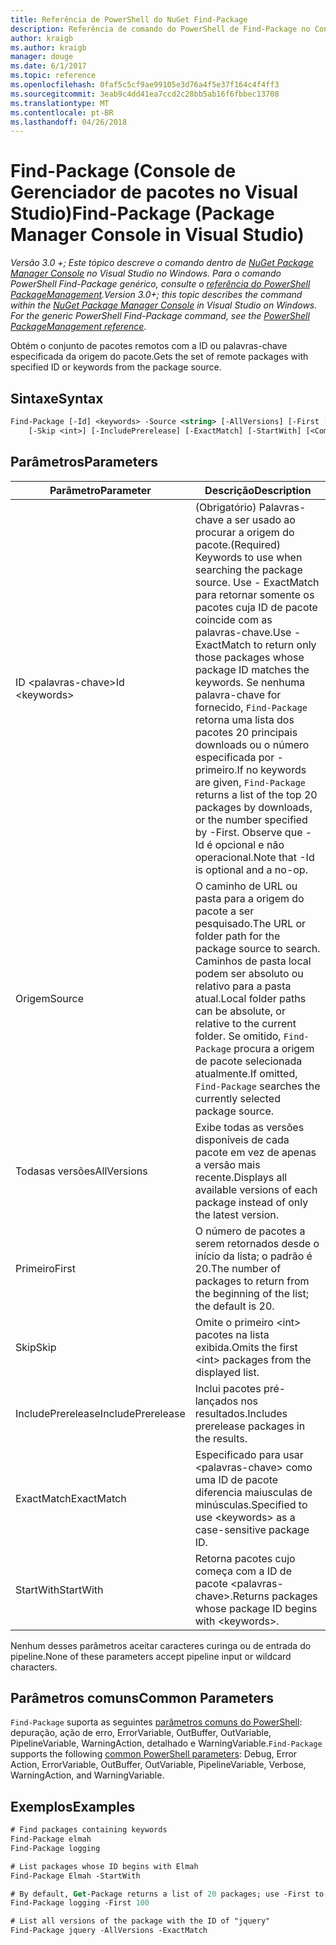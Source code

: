 ```yaml
---
title: Referência de PowerShell do NuGet Find-Package
description: Referência de comando do PowerShell de Find-Package no Console do Gerenciador de pacotes do NuGet no Visual Studio.
author: kraigb
ms.author: kraigb
manager: douge
ms.date: 6/1/2017
ms.topic: reference
ms.openlocfilehash: 0faf5c5cf9ae99105e3d76a4f5e37f164c4f4ff3
ms.sourcegitcommit: 3eab9c4dd41ea7ccd2c28bb5ab16f6fbbec13708
ms.translationtype: MT
ms.contentlocale: pt-BR
ms.lasthandoff: 04/26/2018
---
```

# <a name="find-package-package-manager-console-in-visual-studio"></a><span data-ttu-id="2776b-103">Find-Package (Console de Gerenciador de pacotes no Visual Studio)</span><span class="sxs-lookup"><span data-stu-id="2776b-103">Find-Package (Package Manager Console in Visual Studio)</span></span>

<span data-ttu-id="2776b-104">*Versão 3.0 +; Este tópico descreve o comando dentro de [NuGet Package Manager Console](package-manager-console.md) no Visual Studio no Windows. Para o comando PowerShell Find-Package genérico, consulte o [referência do PowerShell PackageManagement](/powershell/module/packagemanagement/?view=powershell-6).*</span><span class="sxs-lookup"><span data-stu-id="2776b-104">*Version 3.0+; this topic describes the command within the [NuGet Package Manager Console](package-manager-console.md) in Visual Studio on Windows. For the generic PowerShell Find-Package command, see the [PowerShell PackageManagement reference](/powershell/module/packagemanagement/?view=powershell-6).*</span></span>

<span data-ttu-id="2776b-105">Obtém o conjunto de pacotes remotos com a ID ou palavras-chave especificada da origem do pacote.</span><span class="sxs-lookup"><span data-stu-id="2776b-105">Gets the set of remote packages with specified ID or keywords from the package source.</span></span>

## <a name="syntax"></a><span data-ttu-id="2776b-106">Sintaxe</span><span class="sxs-lookup"><span data-stu-id="2776b-106">Syntax</span></span>

```ps
Find-Package [-Id] <keywords> -Source <string> [-AllVersions] [-First [<int>]]
    [-Skip <int>] [-IncludePrerelease] [-ExactMatch] [-StartWith] [<CommonParameters>]
```

## <a name="parameters"></a><span data-ttu-id="2776b-107">Parâmetros</span><span class="sxs-lookup"><span data-stu-id="2776b-107">Parameters</span></span>

| <span data-ttu-id="2776b-108">Parâmetro</span><span class="sxs-lookup"><span data-stu-id="2776b-108">Parameter</span></span> | <span data-ttu-id="2776b-109">Descrição</span><span class="sxs-lookup"><span data-stu-id="2776b-109">Description</span></span> |
| --- | --- |
| <span data-ttu-id="2776b-110">ID &lt;palavras-chave&gt;</span><span class="sxs-lookup"><span data-stu-id="2776b-110">Id &lt;keywords&gt;</span></span> | <span data-ttu-id="2776b-111">(Obrigatório) Palavras-chave a ser usado ao procurar a origem do pacote.</span><span class="sxs-lookup"><span data-stu-id="2776b-111">(Required) Keywords to use when searching the package source.</span></span> <span data-ttu-id="2776b-112">Use - ExactMatch para retornar somente os pacotes cuja ID de pacote coincide com as palavras-chave.</span><span class="sxs-lookup"><span data-stu-id="2776b-112">Use -ExactMatch to return only those packages whose package ID matches the keywords.</span></span> <span data-ttu-id="2776b-113">Se nenhuma palavra-chave for fornecido, `Find-Package` retorna uma lista dos pacotes 20 principais downloads ou o número especificada por - primeiro.</span><span class="sxs-lookup"><span data-stu-id="2776b-113">If no keywords are given, `Find-Package` returns a list of the top 20 packages by downloads, or the number specified by -First.</span></span> <span data-ttu-id="2776b-114">Observe que - Id é opcional e não operacional.</span><span class="sxs-lookup"><span data-stu-id="2776b-114">Note that -Id is optional and a no-op.</span></span> |
| <span data-ttu-id="2776b-115">Origem</span><span class="sxs-lookup"><span data-stu-id="2776b-115">Source</span></span> | <span data-ttu-id="2776b-116">O caminho de URL ou pasta para a origem do pacote a ser pesquisado.</span><span class="sxs-lookup"><span data-stu-id="2776b-116">The URL or folder path for the package source to search.</span></span> <span data-ttu-id="2776b-117">Caminhos de pasta local podem ser absoluto ou relativo para a pasta atual.</span><span class="sxs-lookup"><span data-stu-id="2776b-117">Local folder paths can be absolute, or relative to the current folder.</span></span> <span data-ttu-id="2776b-118">Se omitido, `Find-Package` procura a origem de pacote selecionada atualmente.</span><span class="sxs-lookup"><span data-stu-id="2776b-118">If omitted, `Find-Package` searches the currently selected package source.</span></span> |
| <span data-ttu-id="2776b-119">Todasas versões</span><span class="sxs-lookup"><span data-stu-id="2776b-119">AllVersions</span></span> | <span data-ttu-id="2776b-120">Exibe todas as versões disponíveis de cada pacote em vez de apenas a versão mais recente.</span><span class="sxs-lookup"><span data-stu-id="2776b-120">Displays all available versions of each package instead of only the latest version.</span></span> |
| <span data-ttu-id="2776b-121">Primeiro</span><span class="sxs-lookup"><span data-stu-id="2776b-121">First</span></span> | <span data-ttu-id="2776b-122">O número de pacotes a serem retornados desde o início da lista; o padrão é 20.</span><span class="sxs-lookup"><span data-stu-id="2776b-122">The number of packages to return from the beginning of the list; the default is 20.</span></span> |
| <span data-ttu-id="2776b-123">Skip</span><span class="sxs-lookup"><span data-stu-id="2776b-123">Skip</span></span> | <span data-ttu-id="2776b-124">Omite o primeiro &lt;int&gt; pacotes na lista exibida.</span><span class="sxs-lookup"><span data-stu-id="2776b-124">Omits the first &lt;int&gt; packages from the displayed list.</span></span>  |
| <span data-ttu-id="2776b-125">IncludePrerelease</span><span class="sxs-lookup"><span data-stu-id="2776b-125">IncludePrerelease</span></span> | <span data-ttu-id="2776b-126">Inclui pacotes pré-lançados nos resultados.</span><span class="sxs-lookup"><span data-stu-id="2776b-126">Includes prerelease packages in the results.</span></span> |
| <span data-ttu-id="2776b-127">ExactMatch</span><span class="sxs-lookup"><span data-stu-id="2776b-127">ExactMatch</span></span> | <span data-ttu-id="2776b-128">Especificado para usar &lt;palavras-chave&gt; como uma ID de pacote diferencia maiusculas de minúsculas.</span><span class="sxs-lookup"><span data-stu-id="2776b-128">Specified to use &lt;keywords&gt; as a case-sensitive package ID.</span></span> |
| <span data-ttu-id="2776b-129">StartWith</span><span class="sxs-lookup"><span data-stu-id="2776b-129">StartWith</span></span> | <span data-ttu-id="2776b-130">Retorna pacotes cujo começa com a ID de pacote &lt;palavras-chave&gt;.</span><span class="sxs-lookup"><span data-stu-id="2776b-130">Returns packages whose package ID begins with &lt;keywords&gt;.</span></span> |

<span data-ttu-id="2776b-131">Nenhum desses parâmetros aceitar caracteres curinga ou de entrada do pipeline.</span><span class="sxs-lookup"><span data-stu-id="2776b-131">None of these parameters accept pipeline input or wildcard characters.</span></span>

## <a name="common-parameters"></a><span data-ttu-id="2776b-132">Parâmetros comuns</span><span class="sxs-lookup"><span data-stu-id="2776b-132">Common Parameters</span></span>

<span data-ttu-id="2776b-133">`Find-Package` suporta as seguintes [parâmetros comuns do PowerShell](http://go.microsoft.com/fwlink/?LinkID=113216): depuração, ação de erro, ErrorVariable, OutBuffer, OutVariable, PipelineVariable, WarningAction, detalhado e WarningVariable.</span><span class="sxs-lookup"><span data-stu-id="2776b-133">`Find-Package` supports the following [common PowerShell parameters](http://go.microsoft.com/fwlink/?LinkID=113216): Debug, Error Action, ErrorVariable, OutBuffer, OutVariable, PipelineVariable, Verbose, WarningAction, and WarningVariable.</span></span>

## <a name="examples"></a><span data-ttu-id="2776b-134">Exemplos</span><span class="sxs-lookup"><span data-stu-id="2776b-134">Examples</span></span>

```ps
# Find packages containing keywords
Find-Package elmah
Find-Package logging

# List packages whose ID begins with Elmah
Find-Package Elmah -StartWith

# By default, Get-Package returns a list of 20 packages; use -First to show more
Find-Package logging -First 100

# List all versions of the package with the ID of "jquery"
Find-Package jquery -AllVersions -ExactMatch
```
